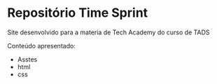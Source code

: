 # Repositório Time Sprint

Site desenvolvido para a materia 
de Tech Academy do curso de TADS 

Conteúdo apresentado:

- Asstes 
- html
- css
